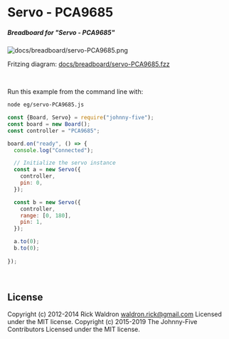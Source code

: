 <!--remove-start-->

# Servo - PCA9685

<!--remove-end-->






##### Breadboard for "Servo - PCA9685"



![docs/breadboard/servo-PCA9685.png](breadboard/servo-PCA9685.png)<br>

Fritzing diagram: [docs/breadboard/servo-PCA9685.fzz](breadboard/servo-PCA9685.fzz)

&nbsp;




Run this example from the command line with:
```bash
node eg/servo-PCA9685.js
```


```javascript
const {Board, Servo} = require("johnny-five");
const board = new Board();
const controller = "PCA9685";

board.on("ready", () => {
  console.log("Connected");

  // Initialize the servo instance
  const a = new Servo({
    controller,
    pin: 0,
  });

  const b = new Servo({
    controller,
    range: [0, 180],
    pin: 1,
  });

  a.to(0);
  b.to(0);
  
});

```








&nbsp;

<!--remove-start-->

## License
Copyright (c) 2012-2014 Rick Waldron <waldron.rick@gmail.com>
Licensed under the MIT license.
Copyright (c) 2015-2019 The Johnny-Five Contributors
Licensed under the MIT license.

<!--remove-end-->
